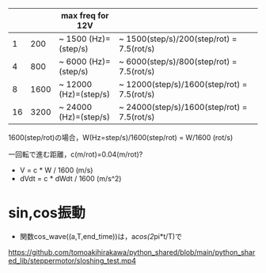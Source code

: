 

|     |      | max freq for 12V      |                                             |
| --- | ---- | --------------------- | ------------------------------------------- |
| 1   | 200  | ~  1500 (Hz)=(step/s) | ~  1500(step/s)/200(step/rot)  = 7.5(rot/s) |
| 4   | 800  | ~  6000 (Hz)=(step/s) | ~  6000(step/s)/800(step/rot)  = 7.5(rot/s) |
| 8   | 1600 | ~ 12000 (Hz)=(step/s) | ~ 12000(step/s)/1600(step/rot) = 7.5(rot/s) |
| 16  | 3200 | ~ 24000 (Hz)=(step/s) | ~ 24000(step/s)/1600(step/rot) = 7.5(rot/s) |


1600(step/rot)の場合，W(Hz=step/s)/1600(step/rot) = W/1600 (rot/s)

一回転で進む距離，c(m/rot)=0.04(m/rot)?

*    V = c *    W / 1600  (m/s)
* dVdt = c * dWdt / 1600  (m/s^2)



# sin,cos振動

* 関数cos_wave((a,T,end_time))は，a*cos(2*pi*t/T)で


https://github.com/tomoakihirakawa/python_shared/blob/main/python_shared_lib/steppermotor/sloshing_test.mp4
